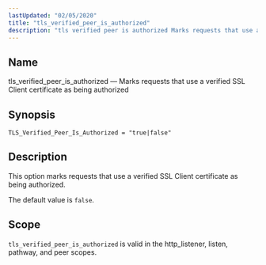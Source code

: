 ```yaml
---
lastUpdated: "02/05/2020"
title: "tls_verified_peer_is_authorized"
description: "tls verified peer is authorized Marks requests that use a verified SSL Client certificate as being authorized TLS Verified Peer Is Authorized true false This option marks requests that use a verified SSL Client certificate as being authorized The default value is false tls verified peer is authorized is valid..."
---
```


<a name="config.tls_verified_peer_is_authorized"></a> 
## Name

tls_verified_peer_is_authorized — Marks requests that use a verified SSL Client certificate as being authorized

## Synopsis

`TLS_Verified_Peer_Is_Authorized = "true|false"`

<a name="idp27009728"></a> 
## Description

This option marks requests that use a verified SSL Client certificate as being authorized.

The default value is `false`.

<a name="idp27012528"></a> 
## Scope

`tls_verified_peer_is_authorized` is valid in the http_listener, listen, pathway, and peer scopes.